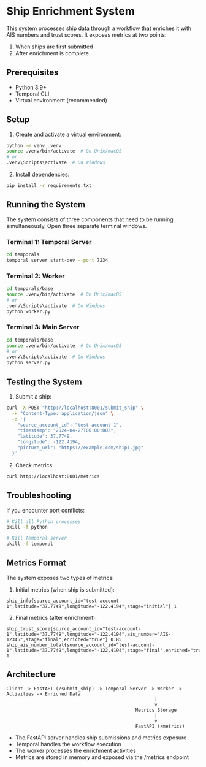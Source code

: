 # Ship Enrichment System

This system processes ship data through a workflow that enriches it with AIS numbers and trust scores. It exposes metrics at two points:
1. When ships are first submitted
2. After enrichment is complete

## Prerequisites

- Python 3.9+
- Temporal CLI
- Virtual environment (recommended)

## Setup

1. Create and activate a virtual environment:
```bash
python -m venv .venv
source .venv/bin/activate  # On Unix/macOS
# or
.venv\Scripts\activate  # On Windows
```

2. Install dependencies:
```bash
pip install -r requirements.txt
```

## Running the System

The system consists of three components that need to be running simultaneously. Open three separate terminal windows.

### Terminal 1: Temporal Server
```bash
cd temporals
temporal server start-dev --port 7234
```

### Terminal 2: Worker
```bash
cd temporals/base
source .venv/bin/activate  # On Unix/macOS
# or
.venv\Scripts\activate  # On Windows
python worker.py
```

### Terminal 3: Main Server
```bash
cd temporals/base
source .venv/bin/activate  # On Unix/macOS
# or
.venv\Scripts\activate  # On Windows
python server.py
```

## Testing the System

1. Submit a ship:
```bash
curl -X POST "http://localhost:8001/submit_ship" \
  -H "Content-Type: application/json" \
  -d '{
    "source_account_id": "test-account-1",
    "timestamp": "2024-04-27T00:00:00Z",
    "latitude": 37.7749,
    "longitude": -122.4194,
    "picture_url": "https://example.com/ship1.jpg"
  }'
```

2. Check metrics:
```bash
curl http://localhost:8001/metrics
```

## Troubleshooting

If you encounter port conflicts:
```bash
# Kill all Python processes
pkill -f python

# Kill Temporal server
pkill -f temporal
```

## Metrics Format

The system exposes two types of metrics:

1. Initial metrics (when ship is submitted):
```
ship_info{source_account_id="test-account-1",latitude="37.7749",longitude="-122.4194",stage="initial"} 1
```

2. Final metrics (after enrichment):
```
ship_trust_score{source_account_id="test-account-1",latitude="37.7749",longitude="-122.4194",ais_number="AIS-12345",stage="final",enriched="true"} 0.85
ship_ais_number_total{source_account_id="test-account-1",latitude="37.7749",longitude="-122.4194",stage="final",enriched="true"} 1
```

## Architecture

```
Client -> FastAPI (/submit_ship) -> Temporal Server -> Worker -> Activities -> Enriched Data
                                                      |
                                                      v
                                               Metrics Storage
                                                      |
                                                      v
                                               FastAPI (/metrics)
```

- The FastAPI server handles ship submissions and metrics exposure
- Temporal handles the workflow execution
- The worker processes the enrichment activities
- Metrics are stored in memory and exposed via the /metrics endpoint 